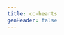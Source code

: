 ```yaml
---
title: cc-hearts
genHeader: false
---
```


<script setup>
import Introduce from '../layouts/introduce'
</script>

<Introduce />
